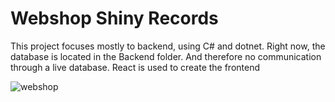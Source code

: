 # Webshop Shiny Records

This project focuses mostly to backend, using C# and dotnet.
Right now, the database is located in the Backend folder. And therefore no communication through a live database.
React is used to create the frontend

![webshop](https://user-images.githubusercontent.com/56830629/119274767-db05fa00-bc11-11eb-9042-48943f325fe3.png)
